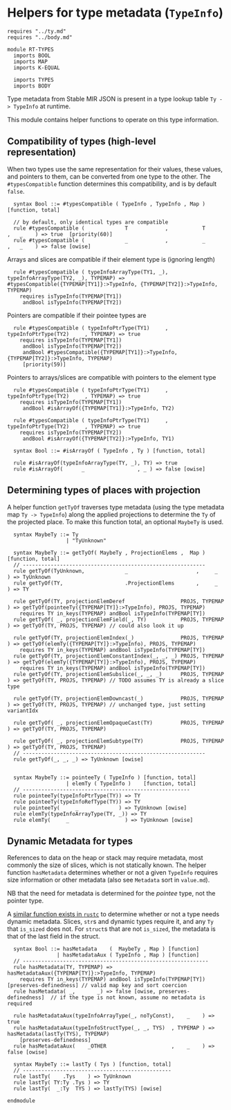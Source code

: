 # Helpers for type metadata (`TypeInfo`)

```k
requires "../ty.md"
requires "../body.md"

module RT-TYPES
  imports BOOL
  imports MAP
  imports K-EQUAL

  imports TYPES
  imports BODY

```

Type metadata from Stable MIR JSON is present in a type lookup table `Ty -> TypeInfo` at runtime. 

This module contains helper functions to operate on this type information.

## Compatibility of types (high-level representation)

When two types use the same representation for their values, these
values, and pointers to them, can be converted from one type to the other.
The `#typesCompatible` function determines this compatibility, and is by default `false`.

```k
  syntax Bool ::= #typesCompatible ( TypeInfo , TypeInfo , Map ) [function, total]

  // by default, only identical types are compatible
  rule #typesCompatible (             T            ,           T              ,   _    ) => true  [priority(60)] 
  rule #typesCompatible (             _            ,           _              ,   _    ) => false [owise] 
```

Arrays and slices are compatible if their element type is (ignoring length)
```k
  rule #typesCompatible ( typeInfoArrayType(TY1, _), typeInfoArrayType(TY2, _), TYPEMAP) => #typesCompatible({TYPEMAP[TY1]}:>TypeInfo, {TYPEMAP[TY2]}:>TypeInfo, TYPEMAP)
    requires isTypeInfo(TYPEMAP[TY1])
     andBool isTypeInfo(TYPEMAP[TY2])
```

Pointers are compatible if their pointee types are
```k
  rule #typesCompatible ( typeInfoPtrType(TY1)     , typeInfoPtrType(TY2)     , TYPEMAP) => true
    requires isTypeInfo(TYPEMAP[TY1])
     andBool isTypeInfo(TYPEMAP[TY2])
     andBool #typesCompatible({TYPEMAP[TY1]}:>TypeInfo, {TYPEMAP[TY2]}:>TypeInfo, TYPEMAP)
     [priority(59)]
```

Pointers to arrays/slices are compatible with pointers to the element type
```k
  rule #typesCompatible ( typeInfoPtrType(TY1)     , typeInfoPtrType(TY2)     , TYPEMAP) => true
    requires isTypeInfo(TYPEMAP[TY1])
     andBool #isArrayOf({TYPEMAP[TY1]}:>TypeInfo, TY2)

  rule #typesCompatible ( typeInfoPtrType(TY1)     , typeInfoPtrType(TY2)     , TYPEMAP) => true
    requires isTypeInfo(TYPEMAP[TY2])
     andBool #isArrayOf({TYPEMAP[TY2]}:>TypeInfo, TY1)

  syntax Bool ::= #isArrayOf ( TypeInfo , Ty ) [function, total]

  rule #isArrayOf(typeInfoArrayType(TY, _), TY) => true
  rule #isArrayOf(      _                 , _ ) => false [owise]
```

## Determining types of places with projection

A helper function `getTyOf` traverses type metadata (using the type metadata map `Ty -> TypeInfo`) along the applied projections to determine the `Ty` of the projected place.
To make this function total, an optional `MaybeTy` is used.

```k
  syntax MaybeTy ::= Ty
                   | "TyUnknown"

  syntax MaybeTy ::= getTyOf( MaybeTy , ProjectionElems ,  Map ) [function, total]
  // -----------------------------------------------------------
  rule getTyOf(TyUnknown,             _                      ,     _    ) => TyUnknown
  rule getTyOf(TY,                    .ProjectionElems       ,     _    ) => TY

  rule getTyOf(TY, projectionElemDeref                  PROJS, TYPEMAP ) => getTyOf(pointeeTy({TYPEMAP[TY]}:>TypeInfo), PROJS, TYPEMAP)
    requires TY in_keys(TYPEMAP) andBool isTypeInfo(TYPEMAP[TY])
  rule getTyOf( _, projectionElemField(_, TY)           PROJS, TYPEMAP ) => getTyOf(TY, PROJS, TYPEMAP) // could also look it up
  
  rule getTyOf(TY, projectionElemIndex(_)               PROJS, TYPEMAP ) => getTyOf(elemTy({TYPEMAP[TY]}:>TypeInfo), PROJS, TYPEMAP)
    requires TY in_keys(TYPEMAP) andBool isTypeInfo(TYPEMAP[TY])
  rule getTyOf(TY, projectionElemConstantIndex(_, _, _) PROJS, TYPEMAP ) => getTyOf(elemTy({TYPEMAP[TY]}:>TypeInfo), PROJS, TYPEMAP)
    requires TY in_keys(TYPEMAP) andBool isTypeInfo(TYPEMAP[TY])
  rule getTyOf(TY, projectionElemSubslice(_, _, _)      PROJS, TYPEMAP ) => getTyOf(TY, PROJS, TYPEMAP) // TODO assumes TY is already a slice type

  rule getTyOf(TY, projectionElemDowncast(_)            PROJS, TYPEMAP ) => getTyOf(TY, PROJS, TYPEMAP) // unchanged type, just setting variantIdx

  rule getTyOf( _, projectionElemOpaqueCast(TY)         PROJS, TYPEMAP ) => getTyOf(TY, PROJS, TYPEMAP)

  rule getTyOf( _, projectionElemSubtype(TY)            PROJS, TYPEMAP ) => getTyOf(TY, PROJS, TYPEMAP)
  // -----------------------------------------------------------
  rule getTyOf(_, _, _) => TyUnknown [owise]


  syntax MaybeTy ::= pointeeTy ( TypeInfo ) [function, total]
                   | elemTy ( TypeInfo )    [function, total]
  // ------------------------------------------------------
  rule pointeeTy(typeInfoPtrType(TY)) => TY
  rule pointeeTy(typeInfoRefType(TY)) => TY
  rule pointeeTy(     _             ) => TyUnknown [owise]
  rule elemTy(typeInfoArrayType(TY, _)) => TY
  rule elemTy(     _                  ) => TyUnknown [owise]
```

## Dynamic Metadata for types

References to data on the heap or stack may require metadata, most commonly the size of slices, which is not statically known.
The helper function `hasMetadata` determines whether or not a given `TypeInfo` requires size information or other metadata (also see `Metadata` sort in `value.md`).

NB that the need for metadata is determined for the _pointee_ type, not the pointer type.

A [similar function exists in `rustc`](https://doc.rust-lang.org/nightly/nightly-rustc/src/rustc_middle/ty/util.rs.html#224-235) to determine whether or not a type needs dynamic metadata.
Slices, `str`s  and dynamic types require it, and any `Ty` that `is_sized` does not.
For `struct`s that are not `is_sized`, the metadata is that of the last field in the struct.

```k
  syntax Bool ::= hasMetadata    (  MaybeTy , Map ) [function]
                | hasMetadataAux ( TypeInfo , Map ) [function]
  // ------------------------------------------------------------
  rule hasMetadata(TY, TYPEMAP) => hasMetadataAux({TYPEMAP[TY]}:>TypeInfo, TYPEMAP)
    requires TY in_keys(TYPEMAP) andBool isTypeInfo(TYPEMAP[TY]) [preserves-definedness] // valid map key and sort coercion
  rule hasMetadata( _,       _) => false [owise, preserves-definedness]  // if the type is not known, assume no metadata is required

  rule hasMetadataAux(typeInfoArrayType(_, noTyConst),    _    ) => true
  rule hasMetadataAux(typeInfoStructType(_, _, TYS)  , TYPEMAP ) => hasMetadata(lastTy(TYS), TYPEMAP)
    [preserves-definedness]
  rule hasMetadataAux(    _OTHER                     ,    _    ) => false [owise]

  syntax MaybeTy ::= lastTy ( Tys ) [function, total]
  // ------------------------------------------------
  rule lastTy(    .Tys    ) => TyUnknown
  rule lastTy( TY:Ty .Tys ) => TY
  rule lastTy(  _:Ty  TYS ) => lastTy(TYS) [owise]
```

```k
endmodule
```
